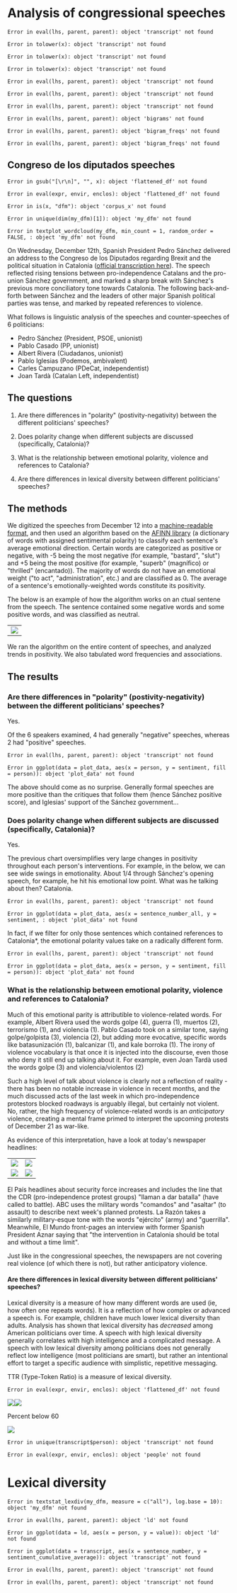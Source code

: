 Analysis of congressional speeches
================

    Error in eval(lhs, parent, parent): object 'transcript' not found

    Error in tolower(x): object 'transcript' not found

    Error in tolower(x): object 'transcript' not found

    Error in tolower(x): object 'transcript' not found

    Error in eval(lhs, parent, parent): object 'transcript' not found

    Error in eval(lhs, parent, parent): object 'transcript' not found

    Error in eval(lhs, parent, parent): object 'transcript' not found

    Error in eval(lhs, parent, parent): object 'bigrams' not found

    Error in eval(lhs, parent, parent): object 'bigram_freqs' not found

    Error in eval(lhs, parent, parent): object 'bigram_freqs' not found

Congreso de los diputados speeches
----------------------------------

    Error in gsub("[\r\n]", "", x): object 'flattened_df' not found

    Error in eval(expr, envir, enclos): object 'flattened_df' not found

    Error in is(x, "dfm"): object 'corpus_x' not found

    Error in unique(dim(my_dfm)[1]): object 'my_dfm' not found

    Error in textplot_wordcloud(my_dfm, min_count = 1, random_order = FALSE, : object 'my_dfm' not found

On Wednesday, December 12th, Spanish President Pedro Sánchez delivered an address to the Congreso de los Diputados regarding Brexit and the political situation in Catalonia ([official transcription here](http://www.congreso.es/public_oficiales/L12/CONG/DS/PL/DSCD-12-PL-170.PDF)). The speech reflected rising tensions between pro-independence Catalans and the pro-union Sánchez government, and marked a sharp break with Sánchez's previous more conciliatory tone towards Catalonia. The following back-and-forth between Sánchez and the leaders of other major Spanish political parties was tense, and marked by repeated references to violence.

What follows is linguistic analysis of the speeches and counter-speeches of 6 politicians:

-   Pedro Sánchez (President, PSOE, unionist)
-   Pablo Casado (PP, unionist)
-   Albert Rivera (Ciudadanos, unionist)
-   Pablo Iglesias (Podemos, ambivalent)
-   Carles Campuzano (PDeCat, independentist)
-   Joan Tardà (Catalan Left, independentist)

The questions
-------------

1.  Are there differences in "polarity" (postivity-negativity) between the different politicians' speeches?

2.  Does polarity change when different subjects are discussed (specifically, Catalonia)?

3.  What is the relationship between emotional polarity, violence and references to Catalonia?

4.  Are there differences in lexical diversity between different politicians' speeches?

The methods
-----------

We digitized the speeches from December 12 into a [machine-readable format](https://github.com/joebrew/vilaweb/blob/master/inst/rmd/sesion_de_control/data/transcript.csv), and then used an algorithm based on the [AFINN library](http://www2.imm.dtu.dk/pubdb/views/publication_details.php?id=6010) (a dictionary of words with assigned sentimental polarity) to classify each sentence's average emotional direction. Certain words are categorized as positive or negative, with -5 being the most negative (for example, "bastard", "slut") and +5 being the most positive (for example, "superb" (magnífico) or "thrilled" (encantado)). The majority of words do not have an emotional weight ("to act", "administration", etc.) and are classified as 0. The average of a sentence's emotionally-weighted words constitute its positivity.

The below is an example of how the algorithm works on an ctual sentene from the speech. The sentence contained some negative words and some positive words, and was classified as neutral.

<table style="width:100%">
<tr>
    <td><img src="img/sanchez2.png" /></td>

</tr>
</table>
We ran the algorithm on the entire content of speeches, and analyzed trends in positivity. We also tabulated word frequencies and associations.

The results
-----------

### Are there differences in "polarity" (postivity-negativity) between the different politicians' speeches?

Yes.

Of the 6 speakers examined, 4 had generally "negative" speeches, whereas 2 had "positive" speeches.

    Error in eval(lhs, parent, parent): object 'transcript' not found

    Error in ggplot(data = plot_data, aes(x = person, y = sentiment, fill = person)): object 'plot_data' not found

The above should come as no surprise. Generally formal speeches are more positive than the critiques that follow them (hence Sánchez positive score), and Iglesias' support of the Sánchez government...

### Does polarity change when different subjects are discussed (specifically, Catalonia)?

Yes.

The previous chart oversimplifies very large changes in positivity throughout each person's interventions. For example, in the below, we can see wide swings in emotionality. About 1/4 through Sánchez's opening speech, for example, he hit his emotional low point. What was he talking about then? Catalonia.

    Error in eval(lhs, parent, parent): object 'transcript' not found

    Error in ggplot(data = plot_data, aes(x = sentence_number_all, y = sentiment, : object 'plot_data' not found

In fact, if we filter for only those sentences which contained references to Catalonia\*, the emotional polarity values take on a radically different form.

    Error in eval(lhs, parent, parent): object 'transcript' not found

    Error in ggplot(data = plot_data, aes(x = person, y = sentiment, fill = person)): object 'plot_data' not found

### What is the relationship between emotional polarity, violence and references to Catalonia?

Much of this emotional parity is attributible to violence-related words. For example, Albert Rivera used the words golpe (4), guerra (1), muertos (2), terrorismo (1), and violencia (1). Pablo Casado took on a similar tone, saying golpe/golpista (3), violencia (2), but adding more evocative, specific words like batasunización (1), balcanizar (1), and kale borroka (1). The irony of violence vocabulary is that once it is injected into the discourse, even those who deny it still end up talking about it. For example, even Joan Tardà used the words golpe (3) and violencia/violentos (2)

Such a high level of talk about violence is clearly not a reflection of reality - there has been no notable increase in violence in recent months, and the much discussed acts of the last week in which pro-independence protestors blocked roadways is arguably illegal, but certainly not violent. No, rather, the high frequency of violence-related words is an *anticipatory* violence, creating a mental frame primed to interpret the upcoming protests of December 21 as war-like.

As evidence of this interpretation, have a look at today's newspaper headlines:

<table style="width:100%">
<tr>
    <td><img src="img/elpais.jpg" /></td>
    <td><img src="img/abc.jpg" /></td>

</tr>
<tr>
    <td><img src="img/larazon.jpg" /></td>
    <td><img src="img/elmundo.jpg" /></td>

</tr>
</table>
El País headlines about security force increases and includes the line that the CDR (pro-independence protest groups) "llaman a dar batalla" (have called to battle). ABC uses the military words "comandos" and "asaltar" (to assault) to describe next week's planned protests. La Razón takes a similarly military-esque tone with the words "ejército" (army) and "guerrilla". Meanwhile, El Mundo front-pages an interview with former Spanish President Aznar saying that "the intervention in Catalonia should be total and without a time limit".

Just like in the congressional speeches, the newspapers are not covering real violence (of which there is not), but rather anticipatory violence.

#### Are there differences in lexical diversity between different politicians' speeches?

Lexical diversity is a measure of how many different words are used (ie, how often one repeats words). It is a reflection of how complex or advanced a speech is. For example, children have much lower lexical diversity than adults. Analysis has shown that lexical diversity has *decreased* among American politicians over time. A speech with high lexical diversity generally correlates with high intelligence and a complicated message. A speech with low lexical diversity among politicians does not generally reflect low intelligence (most politicians are smart), but rather an intentional effort to target a specific audience with simplistic, repetitive messaging.

TTR (Type-Token Ratio) is a measure of lexical diversity.

    Error in eval(expr, envir, enclos): object 'flattened_df' not found

![](figures/unnamed-chunk-9-1.png)![](figures/unnamed-chunk-9-2.png)

Percent below 60

![](figures/unnamed-chunk-10-1.png)

    Error in unique(transcript$person): object 'transcript' not found

    Error in eval(expr, envir, enclos): object 'people' not found

Lexical diversity
=================

    Error in textstat_lexdiv(my_dfm, measure = c("all"), log.base = 10): object 'my_dfm' not found

    Error in eval(lhs, parent, parent): object 'ld' not found

    Error in ggplot(data = ld, aes(x = person, y = value)): object 'ld' not found

    Error in ggplot(data = transcript, aes(x = sentence_number, y = sentiment_cumulative_average)): object 'transcript' not found

    Error in eval(lhs, parent, parent): object 'transcript' not found

    Error in eval(lhs, parent, parent): object 'transcript' not found
